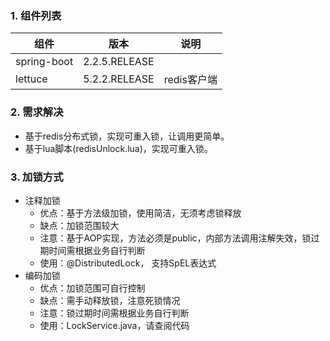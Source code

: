 ###  1. 组件列表
|  组件   | 版本  | 说明  |
|  ----  | ----  | ----  |
| spring-boot  | 2.2.5.RELEASE |   |
| lettuce  | 5.2.2.RELEASE |  redis客户端 |


###  2. 需求解决
- 基于redis分布式锁，实现可重入锁，让调用更简单。
- 基于lua脚本(redisUnlock.lua)，实现可重入锁。


###  3. 加锁方式
- 注释加锁
  - 优点：基于方法级加锁，使用简洁，无须考虑锁释放
  - 缺点：加锁范围较大
  - 注意：基于AOP实现，方法必须是public，内部方法调用注解失效，锁过期时间需根据业务自行判断
  - 使用：@DistributedLock， 支持SpEL表达式
- 编码加锁
  - 优点：加锁范围可自行控制
  - 缺点：需手动释放锁，注意死锁情况
  - 注意：锁过期时间需根据业务自行判断
  - 使用：LockService.java，请查阅代码